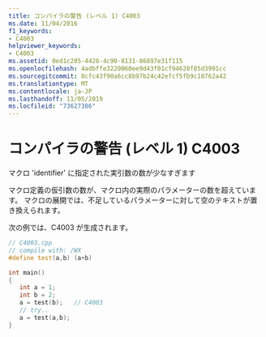 ```yaml
---
title: コンパイラの警告 (レベル 1) C4003
ms.date: 11/04/2016
f1_keywords:
- C4003
helpviewer_keywords:
- C4003
ms.assetid: 0ed1c285-4428-4c90-8131-86897e31f115
ms.openlocfilehash: 4adbffe3220060ee9d43f01cf94628f85d3991cc
ms.sourcegitcommit: 0cfc43f90a6cc8b97b24c42efcf5fb9c18762a42
ms.translationtype: MT
ms.contentlocale: ja-JP
ms.lasthandoff: 11/05/2019
ms.locfileid: "73627386"
---
```

# <a name="compiler-warning-level-1-c4003"></a>コンパイラの警告 (レベル 1) C4003

マクロ 'identifier' に指定された実引数の数が少なすぎます

マクロ定義の仮引数の数が、マクロ内の実際のパラメーターの数を超えています。 マクロの展開では、不足しているパラメーターに対して空のテキストが置き換えられます。

次の例では、C4003 が生成されます。

```cpp
// C4003.cpp
// compile with: /WX
#define test(a,b) (a+b)

int main()
{
   int a = 1;
   int b = 2;
   a = test(b);   // C4003
   // try..
   a = test(a,b);
}
```
